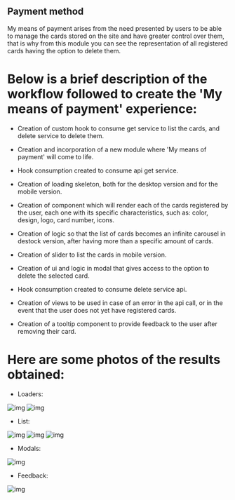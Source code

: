 ## Payment method

My means of payment arises from the need presented by users to be able to manage the cards stored on the site and have greater control over them, that is why from this module you can see the representation of all registered cards having the option to delete them.

# Below is a brief description of the workflow followed to create the 'My means of payment' experience:

- Creation of custom hook to consume get service to list the cards, and delete service to delete them.

- Creation and incorporation of a new module where 'My means of payment' will come to life.

- Hook consumption created to consume api get service.

- Creation of loading skeleton, both for the desktop version and for the mobile version.

- Creation of component which will render each of the cards registered by the user, each one with its specific characteristics, such as: color, design, logo, card number, icons.

- Creation of logic so that the list of cards becomes an infinite carousel in destock version, after having more than a specific amount of cards.

- Creation of slider to list the cards in mobile version.

- Creation of ui and logic in modal that gives access to the option to delete the selected card.

- Hook consumption created to consume delete service api.

- Creation of views to be used in case of an error in the api call, or in the event that the user does not yet have registered cards.

- Creation of a tooltip component to provide feedback to the user after removing their card.

# Here are some photos of the results obtained:

- Loaders: 

![img](imgs/loaderBig.png)
![img](imgs/loaderSmall.png)

- List: 

![img](imgs/listBig.jpeg)
![img](imgs/listSmall.jpeg)
![img](imgs/aloneCard.jpeg)

- Modals: 

![img](imgs/listBig.jpeg)

- Feedback: 

![img](imgs/tooltip.jpeg)


